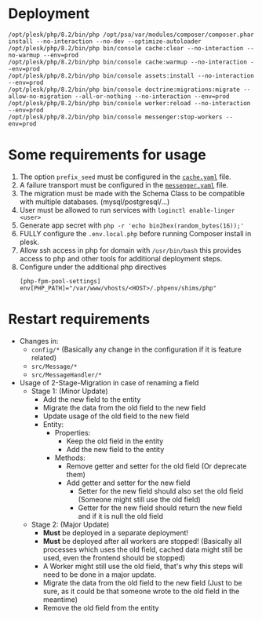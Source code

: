 
# Deployment

```
/opt/plesk/php/8.2/bin/php /opt/psa/var/modules/composer/composer.phar install --no-interaction --no-dev --optimize-autoloader
/opt/plesk/php/8.2/bin/php bin/console cache:clear --no-interaction --no-warmup --env=prod
/opt/plesk/php/8.2/bin/php bin/console cache:warmup --no-interaction --env=prod
/opt/plesk/php/8.2/bin/php bin/console assets:install --no-interaction --env=prod
/opt/plesk/php/8.2/bin/php bin/console doctrine:migrations:migrate --allow-no-migration --all-or-nothing --no-interaction --env=prod
/opt/plesk/php/8.2/bin/php bin/console worker:reload --no-interaction --env=prod
/opt/plesk/php/8.2/bin/php bin/console messenger:stop-workers --env=prod
```

# Some requirements for usage

1. The option `prefix_seed` must be configured in the [`cache.yaml`](config/packages/cache.yaml) file.
2. A failure transport must be configured in the [`messenger.yaml`](config/packages/messenger.yaml) file.
3. The migration must be made with the Schema Class to be compatible with multiple databases. (mysql/postgresql/...)
4. User must be allowed to run services with `loginctl enable-linger <user>`
5. Generate app secret with `php -r 'echo bin2hex(random_bytes(16));'`
6. FULLY configure the `.env.local.php` before running Composer install in plesk.
7. Allow ssh access in php for domain with `/usr/bin/bash` this provides access to php and other tools for additional deployment steps.
8. Configure under the additional php directives
   ```
   [php-fpm-pool-settings] 
   env[PHP_PATH]="/var/www/vhosts/<HOST>/.phpenv/shims/php"
    ```
   
# Restart requirements

- Changes in:
  - `config/*` (Basically any change in the configuration if it is feature related)
  - `src/Message/*`
  - `src/MessageHandler/*`
- Usage of 2-Stage-Migration in case of renaming a field
   - Stage 1: (Minor Update)
     - Add the new field to the entity
     - Migrate the data from the old field to the new field
     - Update usage of the old field to the new field
     - Entity:
       - Properties:
         - Keep the old field in the entity
         - Add the new field to the entity
       - Methods:
         - Remove getter and setter for the old field (Or deprecate them)
         - Add getter and setter for the new field
           - Setter for the new field should also set the old field (Someone might still use the old field)
           - Getter for the new field should return the new field and if it is null the old field
   - Stage 2: (Major Update)
     - **Must** be deployed in a separate deployment!
     - **Must** be deployed after all workers are stopped! (Basically all processes which uses the old field, cached data might still be used, even the frontend should be stopped)
     - A Worker might still use the old field, that's why this steps will need to be done in a major update.
     - Migrate the data from the old field to the new field (Just to be sure, as it could be that someone wrote to the old field in the meantime)
     - Remove the old field from the entity